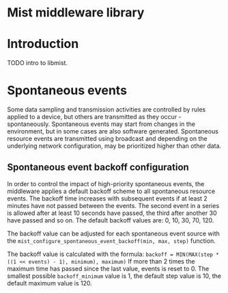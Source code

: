 # Mist middleware library

# Introduction

TODO intro to libmist.

# Spontaneous events

Some data sampling and transmission activities are controlled by rules applied
to a device, but others are transmitted as they occur - spontaneously. Spontaneous
events may start from changes in the environment, but in some cases are also
software generated. Spontaneous resource events are transmitted using broadcast
and depending on the underlying network configuration, may be prioritized higher
than other data.

## Spontaneous event backoff configuration

In order to control the impact of high-priority spontaneous events, the middleware
applies a default backoff scheme to all spontaneous resource events. The backoff
time increases with subsequent events if at least 2 minutes have not passed
between the events. The second event in a series is allowed after at least 10
seconds have passed, the third after another 30 have passed and so on. The
default backoff values are: 0, 10, 30, 70, 120.

The backoff value can be adjusted for each spontaneous event source with the
`mist_configure_spontaneous_event_backoff(min, max, step)` function.

The backoff value is calculated with the formula:
    `backoff = MIN(MAX(step * ((1 << events) - 1), minimum), maximum)`
If more than 2 times the  maximum time has passed since the last value, events
is reset to 0. The smallest possible `backoff_minimum` value is 1, the default
step value is 10, the default maximum value is 120.
